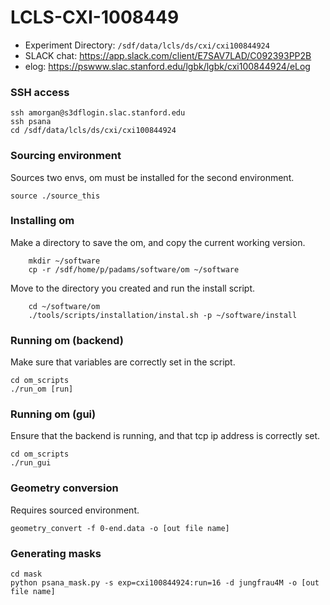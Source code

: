 # LCLS-CXI-1008449
- Experiment Directory: `/sdf/data/lcls/ds/cxi/cxi100844924`
- SLACK chat: https://app.slack.com/client/E7SAV7LAD/C092393PP2B
- elog: https://pswww.slac.stanford.edu/lgbk/lgbk/cxi100844924/eLog

### SSH access
```
ssh amorgan@s3dflogin.slac.stanford.edu
ssh psana
cd /sdf/data/lcls/ds/cxi/cxi100844924
```

### Sourcing environment
Sources two envs, om must be installed for the second environment.
```
source ./source_this
```

### Installing om

Make a directory to save the om, and copy the current working version.
```
    mkdir ~/software
    cp -r /sdf/home/p/padams/software/om ~/software
```

Move to the directory you created and run the install script.
```
    cd ~/software/om
    ./tools/scripts/installation/instal.sh -p ~/software/install
```
    
### Running om (backend)
Make sure that variables are correctly set in the script.
```
cd om_scripts
./run_om [run]
```

### Running om (gui)
Ensure that the backend is running, and that tcp ip address is correctly set.
```
cd om_scripts
./run_gui
```

### Geometry conversion
Requires sourced environment.
```
geometry_convert -f 0-end.data -o [out file name]
```

### Generating masks
```
cd mask
python psana_mask.py -s exp=cxi100844924:run=16 -d jungfrau4M -o [out file name]
```

